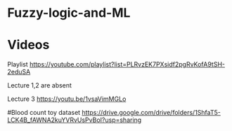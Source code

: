 # Fuzzy-logic-and-ML

# Videos

Playlist https://youtube.com/playlist?list=PLRvzEK7PXsidf2pgRvKofA9tSH-2eduSA

Lecture 1,2 are absent

Lecture 3 https://youtu.be/1vsaVimMGLo

#Blood count toy dataset
https://drive.google.com/drive/folders/1ShfaT5-LCK4B_fAWNA2kuYVRvUsPvBoI?usp=sharing
